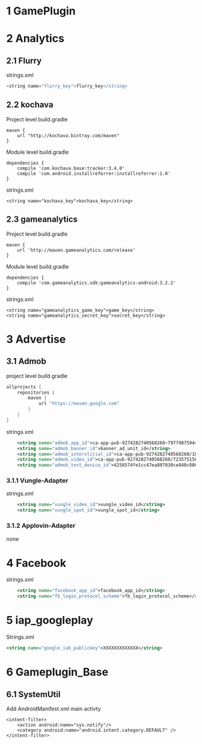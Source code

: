 
# 1 GamePlugin


# 2 Analytics

## 2.1 Flurry


strings.xml

```groovy
<string name="flurry_key">flurry_key</string>
```

## 2.2 kochava

Project level build.gradle

```
maven {
    url "http://kochava.bintray.com/maven"
}
```

Module  level build.gradle

```
dependencies {
    compile 'com.kochava.base:tracker:3.4.0'
    compile 'com.android.installreferrer:installreferrer:1.0'
}
```

strings.xml

```
<string name="kochava_key">kochava_key</string>
```

## 2.3 gameanalytics

Project level build.gradle

```
maven {
    url 'http://maven.gameanalytics.com/release'
}
```

Module  level build.gradle

```
dependencies {
    compile 'com.gameanalytics.sdk:gameanalytics-android:3.2.2'
}
```

strings.xml

```
<string name="gameanalytics_game_key">game_key</string>
<string name="gameanalytics_secret_key">secret_key</string>
```



# 3 Advertise

## 3.1 Admob

project level build.gradle

```groovy
allprojects {
    repositories {
        maven {
            url "https://maven.google.com"
        }
    }
}
```
strings.xml

```xml
    <string name="admob_app_id">ca-app-pub-9274282740568260~7977987594</string>
    <string name="admob_banner_id">banner_ad_unit_id</string>
    <string name="admob_interstitial_id">ca-app-pub-9274282740568260/1808342671</string>
    <string name="admob_video_id">ca-app-pub-9274282740568260/7235751563</string>
    <string name="admob_test_device_id">4258574fe1cc47ea897030ce840c886b</string>
```

### 3.1.1 Vungle-Adapter

strings.xml

```xml
    <string name="vungle_video_id">vungle_video_id</string>
    <string name="vungle_spot_id">vungle_spot_id</string>
```

### 3.1.2 Applovin-Adapter

none

# 4 Facebook

strings.xml

```xml
    <string name="facebook_app_id">facebook_app_id</string>
    <string name="fb_login_protocol_scheme">fb_login_protocol_scheme</string>
```



# 5 iap_googleplay

Strings.xml

```xml
<string name="google_iab_publickey">XXXXXXXXXXXXX</string>
```

# 6 Gameplugin_Base

## 6.1 SystemUtil

Add AndroidManifest.xml main activty 

```
<intent-filter>
    <action android:name="sys.notify"/>
    <category android:name="android.intent.category.DEFAULT" />
</intent-filter>
```


